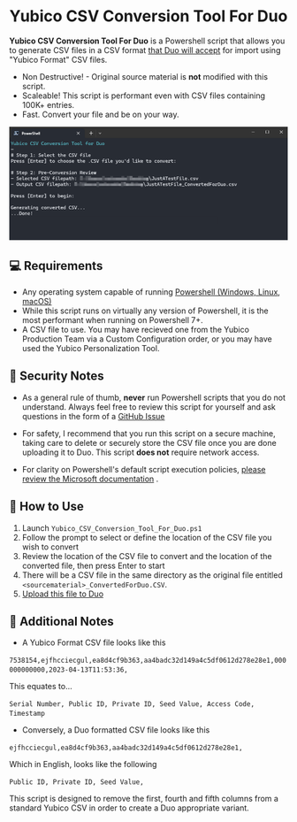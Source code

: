  <h1 align="center">Yubico CSV Conversion Tool For Duo</h1>

**Yubico CSV Conversion Tool For Duo** is a Powershell script that allows you to generate CSV files in a CSV format [that Duo will accept](https://duo.com/docs/yubikey) for import using "Yubico Format" CSV files. 

* Non Destructive! - Original source material is **not** modified with this script.
* Scaleable! This script is performant even with CSV files containing 100K+ entries.
* Fast. Convert your file and be on your way.

![](/Images/conversion.png)
## 💻 Requirements
- Any operating system capable of running [Powershell (Windows, Linux, macOS)](https://learn.microsoft.com/en-us/powershell/scripting/install/installing-powershell?view=powershell-7.3) 
- While this script runs on virtually any version of Powershell, it is the most performant when running on Powershell 7+.
- A CSV file to use. You may have recieved one from the Yubico Production Team via a Custom Configuration order, or you may have used the Yubico Personalization Tool.

## 🐻 Security Notes
- As a general rule of thumb, **never** run Powershell scripts that you do not understand. Always feel free to review this script for yourself and ask questions in the form of a [GitHub Issue](https://github.com/chris-streeks/Yubico_CSV_Conversion_Tool_For_Duo/issues)

- For safety, I recommend that you run this script on a secure machine, taking care to delete or securely store the CSV file once you are done uploading it to Duo. This script **does not** require network access.

- For clarity on Powershell's default script execution policies, [please review the Microsoft documentation](https://docs.microsoft.com/en-us/powershell/module/microsoft.powershell.core/about/about_execution_policies?view=powershell-7)
.

## 📖 How to Use
1. Launch `Yubico_CSV_Conversion_Tool_For_Duo.ps1` 
2. Follow the prompt to select or define the location of the CSV file you wish to convert
3. Review the location of the CSV file to convert and the location of the converted file, then press Enter to start
4. There will be a CSV file in the same directory as the original file entitled `<sourcematerial>_ConvertedForDuo.CSV`.
5. [Upload this file to Duo](https://duo.com/docs/yubikey#add-token-in-duo-admin-panel)

## 🐼 Additional Notes
- A Yubico Format CSV file looks like this

`7538154,ejfhcciecgul,ea8d4cf9b363,aa4badc32d149a4c5df0612d278e28e1,000000000000,2023-04-13T11:53:36,`

This equates to...

`Serial Number, Public ID, Private ID, Seed Value, Access Code, Timestamp`


- Conversely, a Duo formatted CSV file looks like this

`ejfhcciecgul,ea8d4cf9b363,aa4badc32d149a4c5df0612d278e28e1,`

Which in English, looks like the following

`Public ID, Private ID, Seed Value,`

This script is designed to remove the first, fourth and fifth columns from a standard Yubico CSV in order to create a Duo appropriate variant.
